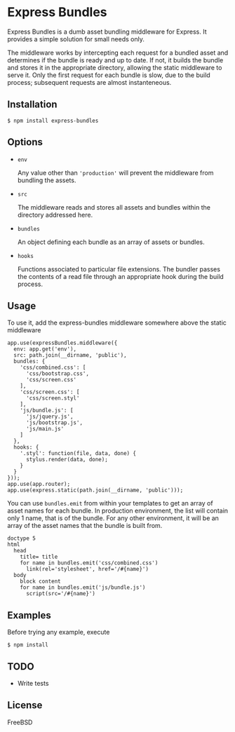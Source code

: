 # Express Bundles

Express Bundles is a dumb asset bundling middleware for Express. It provides a simple solution for small needs only.

The middleware works by intercepting each request for a bundled asset and determines if the bundle is ready and up to date. If not, it builds the bundle and stores it in the appropriate directory, allowing the static middleware to serve it. Only the first request for each bundle is slow, due to the build process; subsequent requests are almost instanteneous.

## Installation

    $ npm install express-bundles

## Options

* `env`

  Any value other than `'production'` will prevent the middleware from bundling the assets.

* `src`

  The middleware reads and stores all assets and bundles within the directory addressed here.

* `bundles`

  An object defining each bundle as an array of assets or bundles.

* `hooks`

  Functions associated to particular file extensions. The bundler passes the contents of a read file through an appropriate hook during the build process.

## Usage

To use it, add the express-bundles middleware somewhere above the static middleware

    app.use(expressBundles.middleware({
      env: app.get('env'),
      src: path.join(__dirname, 'public'),
      bundles: {
        'css/combined.css': [
          'css/bootstrap.css',
          'css/screen.css'
        ],
        'css/screen.css': [
          'css/screen.styl'
        ],
        'js/bundle.js': [
          'js/jquery.js',
          'js/bootstrap.js',
          'js/main.js'
        ]
      },
      hooks: {
        '.styl': function(file, data, done) {
          stylus.render(data, done);
        }
      }
    }));
    app.use(app.router);
    app.use(express.static(path.join(__dirname, 'public')));

You can use `bundles.emit` from within your templates to get an array of asset names for each bundle. In production environment, the list will contain only 1 name, that is of the bundle. For any other environment, it will be an array of the asset names that the bundle is built from.

    doctype 5
    html
      head
        title= title
        for name in bundles.emit('css/combined.css')
          link(rel='stylesheet', href='/#{name}')
      body
        block content
        for name in bundles.emit('js/bundle.js')
          script(src='/#{name}')

## Examples

Before trying any example, execute

    $ npm install

## TODO

* Write tests

## License

FreeBSD